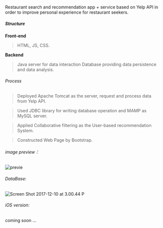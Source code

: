 
Restaurant search and recommendation app + service based on Yelp API in order to improve personal experience for restaurant seekers. 

##### Structure 

**Front-end**
> HTML, JS, CSS. 

**Backend**
>  Java server for data interaction
>  Database providing data persistence and data analysis.

###### Process
> Deployed Apache Tomcat as the server, request and process data from Yelp API. 

> Used JDBC library for writing database operation and MAMP as MySQL server. 

> Applied Collaborative filtering as the User-based recommendation System. 

> Constructed Web Page by Bootstrap. 






###### image preview：

![previe](https://lh3.googleusercontent.com/-T8VQs4UzpTc/Wi4NZ2nUgPI/AAAAAAAAOzE/7c636HAahBYafc0DxeTO-X2cwb1n1Q95QCHMYCw/I/preview.jpg)

###### DataBase:
![Screen Shot 2017-12-10 at 3.00.44 P](https://lh3.googleusercontent.com/-xwdd1tIMT9E/Wi4NaMZVIoI/AAAAAAAAOzI/rFubeYyAtdcJEIp9gbx-fz1y2krq7IWsACHMYCw/I/Screen%2BShot%2B2017-12-10%2Bat%2B3.00.44%2BPM.png)


###### iOS version:

coming soon ... 





